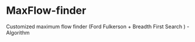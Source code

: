 # MaxFlow-finder
Customized maximum flow finder (Ford Fulkerson + Breadth First Search ) - Algorithm
